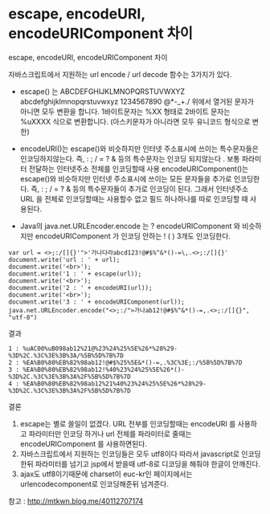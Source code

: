 # escape, encodeURI, encodeURIComponent 차이
escape, encodeURI, encodeURIComponent 차이
 
 
﻿자바스크립트에서 지원하는 url encode / url decode 함수는 3가지가 있다. 
 
* escape() 는 
ABCDEFGHIJKLMNOPQRSTUVWXYZ abcdefghijklmnopqrstuvwxyz 1234567890 @*-_+./ 
위에서 열거된 문자가 아니면 모두 변환을 합니다. 1바이트문자는 %XX 형태로 2바이트 문자는 %uXXXX 식으로 변환합니다. 
(아스키문자가 아니라면 모두 유니코드 형식으로 변한)

* encodeURI()는
escape()와 비슷하지만 인터넷 주소표시에 쓰이는 특수문자들은
인코딩하지않는다. 즉, : ; / = ? & 등의 특수문자는 인코딩 되지않는다 .
보통 파라미터 전달하는 인터넷주소 전체를 인코딩할때 사용
encodeURIComponent()는
escape()와 비슷하지만 인터넷 주소표시에 쓰이는 모든 문자들을 추가로 인코딩한다.
즉, : ; / = ? & 등의 특수문자들이 추가로 인코딩이 된다.
그래서 인터넷주소 URL 을 전체로 인코딩할때는 사용할수 없고 필드 하나하나를 따로 인코딩할 때 사용된다.
 
* Java의 java.net.URLEncoder.encode 는 ?
encodeURIComponent ﻿와 비슷하지만 encodeURIComponent ﻿가 인코딩 안하는 ! ( ) 3개도 인코딩한다.

```
var url = <>;:/[]{}'">'가나다라abcd123!@#$%^&*()-=\,.<>;:/[]{}'
document.write('url : ' + url);
document.write('<br>');
document.write('1 : ' + escape(url));
document.write('<br>');
document.write('2 : ' + encodeURI(url));
document.write('<br>');
document.write('3 : ' + encodeURIComponent(url));
java.net.URLEncoder.encode("<>;:/">가나ab12!@#$%^&*()-=,.<>;:/[]{}", "utf-8")
``` 

결과
```url : 가나ab12!@#$%^&*()-=,.<>;:/[]{}
1 : %uAC00%uB098ab12%21@%23%24%25%5E%26*%28%29-%3D%2C.%3C%3E%3B%3A/%5B%5D%7B%7D
2 : %EA%B0%80%EB%82%98ab12!@#$%25%5E&*()-=,.%3C%3E;:/%5B%5D%7B%7D
3 : %EA%B0%80%EB%82%98ab12!%40%23%24%25%5E%26*()-%3D%2C.%3C%3E%3B%3A%2F%5B%5D%7B%7D
4 : %EA%B0%80%EB%82%98ab12%21%40%23%24%25%5E%26*%28%29-%3D%2C.%3C%3E%3B%3A%2F%5B%5D%7B%7D
 ```
 
결론
1. escape는 별로 쓸일이 없겠다.
   URL 전부를 인코딩할때는 encodeURI 를 사용하고
   파라미터만 인코딩 하거나 url 전체를 파라미터로 줄때는 encodeURIComponent 를 사용하면된다.
2. 자바스크립트에서 지원하는 인코딩들은 모두 utf8이다 따라서 javascript로 인코딩한뒤 파라미터를 넘기고 jsp에서 받을때 utf-8로 디코딩을 해줘야 한글이 안깨진다.
3. ajax도 utf8이기때문에 charset이 euc-kr인 페이지에서는 urlencodecomponent로 인코딩해준뒤 넘겨준다.
 
참고 : http://mtkwn.blog.me/40112707174
